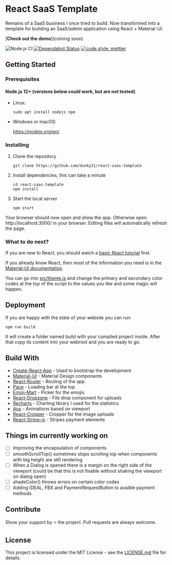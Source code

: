 # React SaaS Template
Remains of a SaaS business I once tried to build. Now transformed into a template for building an SaaS/admin application using React + Material-UI.

[**Check out the demo**](coming soon)

![Node.js CI](https://github.com/dunky11/react-saas-template/workflows/Node.js%20CI/badge.svg)
[![Dependabot Status](https://api.dependabot.com/badges/status?host=github&repo=dunky11/react-saas-template)](https://dependabot.com)
[![code style: prettier](https://img.shields.io/badge/code_style-prettier-ff69b4.svg)](https://github.com/prettier/prettier)




## Getting Started

### Prerequisites

#### Node.js 12+ (versions below could work, but are not tested)

* Linux:

   ```
   sudo apt install nodejs npm
   ```

* Windows or macOS:

   https://nodejs.org/en/

### Installing

1. Clone the repository

   ```
   git clone https://github.com/dunky11/react-saas-template
   ```
2. Install dependencies, this can take a minute

   ```
   cd react-saas-template
   npm install
   ```
3. Start the local server

   ```
   npm start
   ```

Your browser should now open and show the app. Otherwise open http://localhost:3000/ in your browser. Editing files will automatically refresh the page.

### What to do next?

If you are new to React, you should watch a [basic React tutorial](https://www.youtube.com/results?search_query=react+tutorial) first.

If you already know React, then most of the information you need is in the [Material-UI documentation](https://material-ui.com/getting-started/usage/).

You can go into [src/theme.js](/src/theme.js) and change the primary and secondary color codes at the top of the script to the values you like and some magic will happen.

## Deployment

If you are happy with the state of your website you can run:

```
npm run build 
```

It will create a folder named build with your compiled project inside. After that copy its content into your webroot and you are ready to go.

## Build With

* [Create-React-App](https://github.com/facebook/create-react-app) - Used to bootstrap the development
* [Material-UI](https://github.com/mui-org/material-ui) - Material Design components
* [React-Router](https://github.com/ReactTraining/react-router) - Routing of the app
* [Pace](https://github.com/HubSpot/pace) - Loading bar at the top
* [Emoji-Mart](https://github.com/missive/emoji-mart) - Picker for the emojis
* [React-Dropzone](https://github.com/react-dropzone/react-dropzone) - File drop component for uploads
* [Recharts](https://github.com/recharts/recharts) - Charting library I used for the statistics
* [Aos](https://github.com/michalsnik/aos) - Animations based on viewport
* [React-Cropper](https://github.com/roadmanfong/react-cropper) - Cropper for the image uploads
* [React-Stripe-js](https://github.com/stripe/react-stripe-js) - Stripes payment elements

## Things im currently working on

- [ ] Improving the encapsulation of components
- [ ] smoothScrollTop() sometimes stops scrolling top when components with big height are still rendering
- [ ] When a Dialog is opened there is a margin on the right side of the viewport (could be that this is not fixable without shaking the viewport on dialog open)
- [ ] shadeColor() throws errors on certain color codes
- [ ] Adding iDEAL, FBX and PaymentRequestButton to avaible payment methods

## Contribute
Show your support by ⭐ the project. Pull requests are always welcome.

## License

This project is licensed under the MIT License - see the [LICENSE.md](https://github.com/dunky11/react-saas-template/blob/master/LICENSE) file for details.
